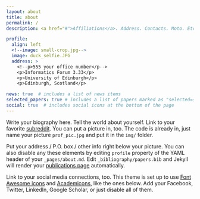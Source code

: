 ```yaml
---
layout: about
title: about
permalink: /
description: <a href="#">Affiliations</a>. Address. Contacts. Moto. Etc.

profile:
  align: left
  <!--image: small-crop.jpg-->
  image: duck_selfie.JPG
  address: >
    <!--p>555 your office number</p-->
    <p>Informatics Forum 3.33</p>
    <p>University of Edinburgh</p>
    <p>Edinburgh, Scotland</p>

news: true  # includes a list of news items
selected_papers: true # includes a list of papers marked as "selected={true}"
social: true  # includes social icons at the bottom of the page
---
```


Write your biography here. Tell the world about yourself. Link to your favorite [subreddit](http://reddit.com). You can put a picture in, too. The code is already in, just name your picture `prof_pic.jpg` and put it in the `img/` folder.

Put your address / P.O. box / other info right below your picture. You can also disable any these elements by editing `profile` property of the YAML header of your `_pages/about.md`. Edit `_bibliography/papers.bib` and Jekyll will render your [publications page](/al-folio/publications/) automatically.

Link to your social media connections, too. This theme is set up to use [Font Awesome icons](http://fortawesome.github.io/Font-Awesome/) and [Academicons](https://jpswalsh.github.io/academicons/), like the ones below. Add your Facebook, Twitter, LinkedIn, Google Scholar, or just disable all of them.
